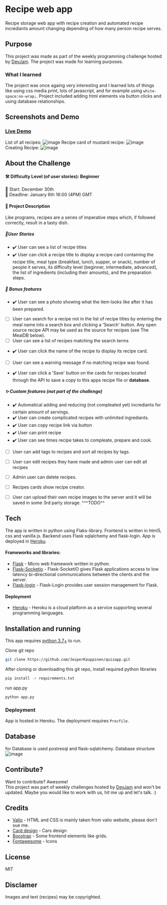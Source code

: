 # Recipe web app
Recipe storage web app with recipe creation and automated recipe incrediants amount changing depending of how many person recipe serves.

## Purpose
This project was made as part of the weekly programming challenge hosted by [DevJam].
The project was made for learning purposes.
### What I learned
The project was once againg very interesting and I learned lots of things like using css media print, lots of javascript, and for example using `white-space:no-wrap;`. Project included adding html elements via button clicks and using database relationships. 
## Screenshots and Demo
### [Live Demo](https://jeb-recipeapp.herokuapp.com/)
List of all recipes:
![image](https://user-images.githubusercontent.com/76889226/148412394-313de2d9-f7a6-4444-82cb-e3ebf0f9bad0.png)
Recipe card of mustard recipe:
![image](https://user-images.githubusercontent.com/76889226/148440706-00989551-5418-4761-82e7-1ec61319896f.png)
Creating Recipe:
![image](https://user-images.githubusercontent.com/76889226/148412736-3f150f37-ca4d-472b-b6a6-acc791ac17dd.png)





## About the Challenge
#### 🛠 Difficulty Level (of user stories): Beginner 
📅 Start: December 30th<br>
📅 Deadline: January 6th 16:00 (4PM) GMT

#### 📝 Project Description
Like programs, recipes are a series of imperative steps which, if followed correctly, result in a tasty dish.
##### 📑User Stories
- ✔️ User can see a list of recipe titles
- ✔️ User can click a recipe title to display a recipe card containing the recipe title, meal type (breakfast, lunch, supper, or snack), number of people it serves, its difficulty level (beginner, intermediate, advanced), the list of ingredients (including their amounts), and the preparation steps.
##### 🌟 Bonus features

- ✔️ User can see a photo showing what the item looks like after it has been prepared.
- [ ] User can search for a recipe not in the list of recipe titles by entering the meal name into a search box and clicking a 'Search' button. Any open source recipe API may be used as the source for recipes (see The MealDB below).
- [ ] User can see a list of recipes matching the search terms
- ✔️ User can click the name of the recipe to display its recipe card.
- [ ] User can see a warning message if no matching recipe was found. 
- ✔️ User can click a 'Save' button on the cards for recipes located through the API to save a copy to this apps recipe file or __database__.

##### ✨ Custom features (not part of the challenge)
- ✔️ Automatical adding and reducing (not compleated yet) incrediants for certain amount of servings. 
- ✔️ User can create complicated recipes with unlimited ingrediants.
- ✔️ User can copy recipe link via button
- ✔️ User can print recipe
- ✔️ User can see times recipe takes to compleate, prepare and cook.
- [ ] User can add tags to recipes and sort all recipes by tags.
- [ ] User can edit recipes they have made and admin user can edit all recipes
- [ ] Admin user can delete recipes.
- [ ] Recipes cards show recipe creator.
- [ ] User can upload their own recipe images to the server and it will be saved in some 3rd party storage.
^^^TODO^^


## Tech

The app is written in python using Flaks-library. 
Frontend is written in html5, css and vanilla js.
Backend uses Flask sqlalchemy and flask-login.
App is deployed in [Heroku].

#### Frameworks and libraries:

- [Flask] - Micro web framework written in python.
- [Flask-Socketio](https://flask-socketio.readthedocs.io/en/latest/) - Flask-SocketIO gives Flask applications access to low latency bi-directional communications between the clients and the server.
- [Flask-login] - Flask-Login provides user session management for Flask.
#### Deployment
- [Heroku] - Heroku is a cloud platform as a service supporting several programming languages.



## Installation and running

This app requires [python 3.7+](https://www.python.org/downloads/) to run.

Clone git repo
```sh
git clone https://github.com/JesperKauppinen/quizapp.git
```

After cloning or downloading this git repo, install required python libraries

```sh
pip install -r requirements.txt
```

run app.py
```sh
python app.py
```
### Deployment
App is hosted in Heroku.  The deployment requires `Procfile`.

## Database
for Database is used postresql and flask-sqlalchemy.
Database structure
![image](https://user-images.githubusercontent.com/76889226/148434091-1ed42aa8-95e4-46de-b509-74d62432c050.png)


## Contribute?
Want to contribute? Awesome!  
This project was part of weekly challenges hosted by [DevJam] and won't be updated.
Maybe you would like to work with us, hit me up and let's talk. :)

## Credits
- [Valio](https://codepen.io/hakura/pen/ebglw) - HTML and CSS is mainly taken from valio website, please don't sue me.
- [Card design](https://codepen.io/hakura/pen/ebglw) - Cars design
- [Boostrap](https://codepen.io/hakura/pen/ebglw) - Some frontend elements like grids.
- [Fontawesome](https://fontawesome.com/) - Icons

## License
MIT

## Disclamer
Images and text (recipes) may be copyrighted.


   [Flask]: <https://flask.palletsprojects.com/en/2.0.x/>
   [Flask-login]: <https://flask-login.readthedocs.io/en/latest/>
   [DevJam]: <https://discord.gg/nZBxGEudY6>
   [emojipedia]: <https://emojipedia.org/artist-palette/>
   [icons8]: <https://icons8.com/>
   [sharingbuttons]: <https://sharingbuttons.io/>
   [Handdrawn]: <https://fxaeberhard.github.io/handdrawn.css/>
   [imgbb]: <https://imgbb.com/upload>
   [Heroku]: <https://www.heroku.com>
